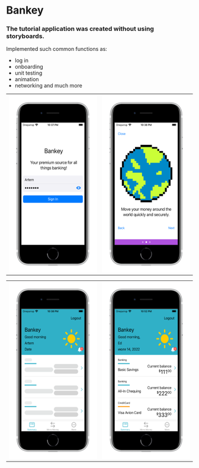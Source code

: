 # Bankey

### The tutorial application was created without using storyboards.

Implemented such common functions as:
- log in
- onboarding
- unit testing 
- animation
- networking
and much more


<table>
    <tr>
    <td><img src="Documentation/ScreenShot-1.png" width=270 height=480></td>
    <td><img src="Documentation/ScreenShot-2.png" width=270 height=480></td>
</tr>
</table>

<table>
    <td><img src="Documentation/ScreenShot-3.png" width=270 height=480></td>
    <td><img src="Documentation/ScreenShot-4.png" width=270 height=480></td>
   </tr>
</table>
